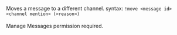 Moves a message to a different channel.
syntax: `!move <message id> <channel mention> (<reason>)`<br />
<br />
Manage Messages permission required.